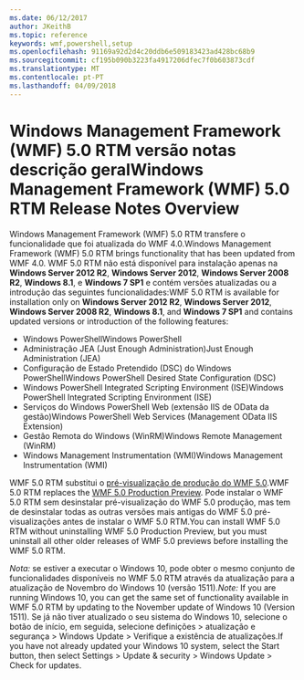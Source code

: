 ```yaml
---
ms.date: 06/12/2017
author: JKeithB
ms.topic: reference
keywords: wmf,powershell,setup
ms.openlocfilehash: 91169a92d2d4c20ddb6e509183423ad428bc68b9
ms.sourcegitcommit: cf195b090b3223fa4917206dfec7f0b603873cdf
ms.translationtype: MT
ms.contentlocale: pt-PT
ms.lasthandoff: 04/09/2018
---
```

# <a name="windows-management-framework-wmf-50-rtm-release-notes-overview"></a><span data-ttu-id="c12b1-102">Windows Management Framework (WMF) 5.0 RTM versão notas descrição geral</span><span class="sxs-lookup"><span data-stu-id="c12b1-102">Windows Management Framework (WMF) 5.0 RTM Release Notes Overview</span></span>

<span data-ttu-id="c12b1-103">Windows Management Framework (WMF) 5.0 RTM transfere o funcionalidade que foi atualizada do WMF 4.0.</span><span class="sxs-lookup"><span data-stu-id="c12b1-103">Windows Management Framework (WMF) 5.0 RTM brings functionality that has been updated from WMF 4.0.</span></span> <span data-ttu-id="c12b1-104">WMF 5.0 RTM não está disponível para instalação apenas na **Windows Server 2012 R2**, **Windows Server 2012**, **Windows Server 2008 R2**, **Windows 8.1**, e **Windows 7 SP1** e contém versões atualizadas ou a introdução das seguintes funcionalidades:</span><span class="sxs-lookup"><span data-stu-id="c12b1-104">WMF 5.0 RTM is available for installation only on **Windows Server 2012 R2**, **Windows Server 2012**, **Windows Server 2008 R2**, **Windows 8.1**, and **Windows 7 SP1** and contains updated versions or introduction of the following features:</span></span>

- <span data-ttu-id="c12b1-105">Windows PowerShell</span><span class="sxs-lookup"><span data-stu-id="c12b1-105">Windows PowerShell</span></span>
- <span data-ttu-id="c12b1-106">Administração JEA (Just Enough Administration)</span><span class="sxs-lookup"><span data-stu-id="c12b1-106">Just Enough Administration (JEA)</span></span>
- <span data-ttu-id="c12b1-107">Configuração de Estado Pretendido (DSC) do Windows PowerShell</span><span class="sxs-lookup"><span data-stu-id="c12b1-107">Windows PowerShell Desired State Configuration (DSC)</span></span>
- <span data-ttu-id="c12b1-108">Windows PowerShell Integrated Scripting Environment (ISE)</span><span class="sxs-lookup"><span data-stu-id="c12b1-108">Windows PowerShell Integrated Scripting Environment (ISE)</span></span>
- <span data-ttu-id="c12b1-109">Serviços do Windows PowerShell Web (extensão IIS de OData da gestão)</span><span class="sxs-lookup"><span data-stu-id="c12b1-109">Windows PowerShell Web Services (Management OData IIS Extension)</span></span>
- <span data-ttu-id="c12b1-110">Gestão Remota do Windows (WinRM)</span><span class="sxs-lookup"><span data-stu-id="c12b1-110">Windows Remote Management (WinRM)</span></span>
- <span data-ttu-id="c12b1-111">Windows Management Instrumentation (WMI)</span><span class="sxs-lookup"><span data-stu-id="c12b1-111">Windows Management Instrumentation (WMI)</span></span>

<span data-ttu-id="c12b1-112">WMF 5.0 RTM substitui o [pré-visualização de produção do WMF 5.0](http://blogs.msdn.com/b/powershell/archive/2015/08/31/windows-management-framework-5-0-production-preview-is-now-available.aspx).</span><span class="sxs-lookup"><span data-stu-id="c12b1-112">WMF 5.0 RTM replaces the [WMF 5.0 Production Preview](http://blogs.msdn.com/b/powershell/archive/2015/08/31/windows-management-framework-5-0-production-preview-is-now-available.aspx).</span></span> <span data-ttu-id="c12b1-113">Pode instalar o WMF 5.0 RTM sem desinstalar pré-visualização do WMF 5.0 produção, mas tem de desinstalar todas as outras versões mais antigas do WMF 5.0 pré-visualizações antes de instalar o WMF 5.0 RTM.</span><span class="sxs-lookup"><span data-stu-id="c12b1-113">You can install WMF 5.0 RTM without uninstalling WMF 5.0 Production Preview, but you must uninstall all other older releases of WMF 5.0 previews before installing the WMF 5.0 RTM.</span></span>

<span data-ttu-id="c12b1-114">*Nota:* se estiver a executar o Windows 10, pode obter o mesmo conjunto de funcionalidades disponíveis no WMF 5.0 RTM através da atualização para a atualização de Novembro do Windows 10 (versão 1511).</span><span class="sxs-lookup"><span data-stu-id="c12b1-114">*Note:* If you are running Windows 10, you can get the same set of functionality available in WMF 5.0 RTM by updating to the November update of Windows 10 (Version 1511).</span></span> <span data-ttu-id="c12b1-115">Se já não tiver atualizado o seu sistema do Windows 10, selecione o botão de início, em seguida, selecione definições > atualização e segurança > Windows Update > Verifique a existência de atualizações.</span><span class="sxs-lookup"><span data-stu-id="c12b1-115">If you have not already updated your Windows 10 system, select the Start button, then select Settings > Update & security > Windows Update > Check for updates.</span></span>